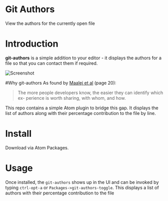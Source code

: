 # Git Authors
View the authors for the currently open file

# Introduction
**git-authors** is a simple addition to your editor - it displays the authors for a file so that you can contact them if required.

![Screenshot](https://raw.githubusercontent.com/groktools/git-authors/master/git-authors.png)

#Why git-authors
As found by [Maalej et al](https://mobis.informatik.uni-hamburg.de/wp-content/uploads/2014/06/TOSEM-Maalej-Comprehension-PrePrint2.pdf) (page 20):
> The more people developers know, the easier they can identify which ex- perience is worth sharing, with whom, and how.

This repo contains a simple Atom plugin to bridge this gap. It displays the list of authors along with their percentage contribution to the file by line.

# Install

Download via Atom Packages.

# Usage

Once installed, the `git-authors` shows up in the UI and can be invoked by typing `ctrl-opt-a` or `Packages->git-authors-toggle`. This displays a list of authors with their percentage contribution to the file
